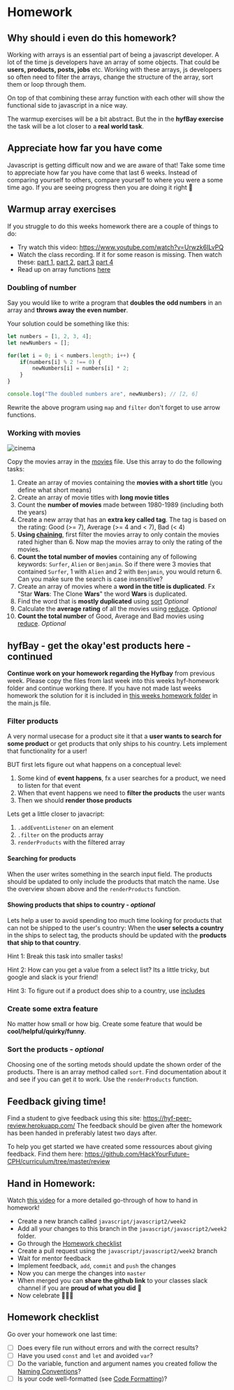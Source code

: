 # Homework

## Why should i even do this homework?
Working with arrays is an essential part of being a javascript developer. A lot of the time js developers have an array of some objects. That could be **users, products, posts, jobs** etc. Working with these arrays, js developers so often need to filter the arrays, change the structure of the array, sort them or loop through them. 

On top of that combining these array function with each other will show the functional side to javascript in a nice way. 

The warmup exercises will be a bit abstract. But the in the **hyfBay exercise** the task will be a lot closer to a **real world task**. 

## Appreciate how far you have come
Javascript is getting difficult now and we are aware of that! Take some time to appreciate how far you have come that last 6 weeks. Instead of comparing yourself to others, compare yourself to where you were a some time ago. If you are seeing progress then you are doing it right 💪

## Warmup array exercises

If you struggle to do this weeks homework there are a couple of things to do:
- Try watch this video: https://www.youtube.com/watch?v=Urwzk6ILvPQ
- Watch the class recording. If it for some reason is missing. Then watch these: [part 1](https://www.youtube.com/watch?v=AJt_O0EFDC8), [part 2](https://www.youtube.com/watch?v=4tj7CvD7ka8), [part 3](https://www.youtube.com/watch?v=CO40FG6pK2k) [part 4](https://www.youtube.com/watch?v=eA2tCs0AaaM)
- Read up on array functions [here](https://github.com/HackYourFuture-CPH/JavaScript/blob/master/javascript2/week2/readme.md#array-methods-map-filter-and-sort)

### Doubling of number
Say you would like to write a program that **doubles the odd numbers** in an array and **throws away the even number**.

Your solution could be something like this:
```js
let numbers = [1, 2, 3, 4];
let newNumbers = [];

for(let i = 0; i < numbers.length; i++) {
    if(numbers[i] % 2 !== 0) {
        newNumbers[i] = numbers[i] * 2;
    }
}

console.log("The doubled numbers are", newNumbers); // [2, 6]
```

Rewrite the above program using `map` and `filter` don't forget to use arrow functions.

### Working with movies
![cinema](https://media.giphy.com/media/l6mBchxYZc7Sw/giphy.gif)

Copy the movies array in the [movies](homework/movies.js) file. Use this array to do the following tasks:
1. Create an array of movies containing the **movies with a short title** (you define what short means)
2. Create an array of movie titles with **long movie titles**
3. Count the **number of movies** made between 1980-1989 (including both the years)
4. Create a new array that has an **extra key called tag**. The tag is based on the rating: Good (>= 7), Average (>= 4 and < 7), Bad (< 4)
5. **Using [chaining](readme.md#Chaining)**, first filter the movies array to only contain the movies rated higher than 6. Now map the movies array to only the rating of the movies.
6. **Count the total number of movies** containing any of following keywords: `Surfer`, `Alien` or `Benjamin`. So if there were 3 movies that contained `Surfer`, 1 with `Alien` and 2 with `Benjamin`, you would return 6. Can you make sure the search is case insensitive? 
7. Create an array of movies where a **word in the title is duplicated**. Fx "Star **Wars**: The Clone **Wars**" the word **Wars** is duplicated. 
8. Find the word that is **mostly duplicated** using [sort](https://developer.mozilla.org/en-US/docs/Web/JavaScript/Reference/Global_Objects/Array/sort) *Optional*
9. Calculate the **average rating** of all the movies using [reduce](https://developer.mozilla.org/en-US/docs/Web/JavaScript/Reference/Global_Objects/Array/Reduce). *Optional*
10. **Count the total number** of Good, Average and Bad movies using [reduce](https://developer.mozilla.org/en-US/docs/Web/JavaScript/Reference/Global_Objects/Array/Reduce). *Optional*


## hyfBay - get the okay'est products here - continued
**Continue work on your homework regarding the Hyfbay** from previous week. Please copy the files from last week into this weeks hyf-homework folder and continue working there. If you have not made last weeks homework the solution for it is included in [this weeks homework folder](homework/hyf-bay) in the main.js file. 

### Filter products
A very normal usecase for a product site it that a **user wants to search for some product** or get products that only ships to his country. Lets implement that functionality for a user!

BUT first lets figure out what happens on a conceptual level:
1. Some kind of **event happens**, fx a user searches for a product, we need to listen for that event
2. When that event happens we need to **filter the products** the user wants
3. Then we should **render those products**

Lets get a little closer to javacript:
1. `.addEventListener` on an element
2. `.filter` on the products array
3. `renderProducts` with the filtered array

#### Searching for products
When the user writes something in the search input field. The products should be updated to only include the products that match the name. Use the overview shown above and the `renderProducts` function.

#### Showing products that ships to country - *optional*
Lets help a user to avoid spending too much time looking for products that can not be shipped to the user's country: When the **user selects a country** in the ships to select tag, the products should be updated with the **products that ship to that country**. 

Hint 1: Break this task into smaller tasks!

Hint 2: How can you get a value from a select list? Its a little tricky, but google and slack is your friend!

Hint 3: To figure out if a product does ship to a country, use [includes](https://developer.mozilla.org/en-US/docs/Web/JavaScript/Reference/Global_Objects/Array/includes)

### Create some extra feature
No matter how small or how big. Create some feature that would be **cool/helpful/quirky/funny**. 

### Sort the products - *optional*
Choosing one of the sorting metods should update the shown order of the products. There is an array method called `sort`. Find documentation about it and see if you can get it to work. Use the `renderProducts` function.

## Feedback giving time!
Find a student to give feedback using this site: https://hyf-peer-review.herokuapp.com/
The feedback should be given after the homework has been handed in preferably latest two days after.
 
To help you get started we have created some ressources about giving feedback. Find them here: https://github.com/HackYourFuture-CPH/curriculum/tree/master/review

## Hand in Homework:

Watch [this video](https://www.youtube.com/watch?v=feyBVDhFQuk) for a more detailed go-through of how to hand in homework!

- Create a new branch called `javascript/javascript2/week2` 
- Add all your changes to this branch in the `javascript/javascript2/week2` folder. 
- Go through the [Homework checklist](#homework-checklist)
- Create a pull request using the `javascript/javascript2/week2` branch
- Wait for mentor feedback
- Implement feedback, `add`, `commit` and `push` the changes
- Now you can merge the changes into `master`
- When merged you can **share the github link** to your classes slack channel if you are **proud of what you did** 💪
- Now celebrate 🎉🎉🎉

## Homework checklist
Go over your homework one last time:

- [ ] Does every file run without errors and with the correct results?
- [ ] Have you used `const` and `let` and avoided `var`?
- [ ] Do the variable, function and argument names you created follow the [Naming Conventions](https://github.com/HackYourFuture/fundamentals/blob/master/fundamentals/naming_conventions.md)?
- [ ] Is your code well-formatted (see [Code Formatting](https://github.com/HackYourFuture/fundamentals/blob/master/fundamentals/naming_conventions.md))?
